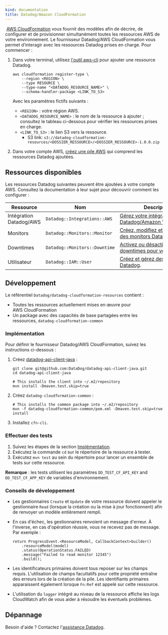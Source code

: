 ```yaml
---
kind: documentation
title: Datadog/Amazon CloudFormation
---
```


​
[AWS CloudFormation](https://docs.aws.amazon.com/AWSCloudFormation/latest/UserGuide/GettingStarted.html) vous fournit des modèles afin de décrire, de configurer et de provisionner simultanément toutes les ressources AWS de votre environnement. Le fournisseur Datadog/AWS CloudFormation vous permet d’interagir avec les ressources Datadog prises en charge. Pour commencer :

1. Dans votre terminal, utilisez [l'outil aws-cli](https://aws.amazon.com/cli/) pour ajouter une ressource Datadog.

    ```shell
    aws cloudformation register-type \
        --region <REGION> \
        --type RESOURCE \
        --type-name "<DATADOG_RESOURCE_NAME>" \
        --schema-handler-package <LINK_TO_S3>
    ```

    Avec les paramètres fictifs suivants :
    * `<REGION>` : votre région AWS.
    * `<DATADOG_RESOURCE_NAME>` : le nom de la ressource à ajouter ; consultez le tableau ci-dessous pour vérifier les ressources prises en charge.
    * `<LINK_TO_S3>` : le lien S3 vers la ressource.
      * S3 link: `s3://datadog-cloudformation-resources/<DOSSIER_RESSOURCE>/<DOSSIER_RESSOURCE>-1.0.0.zip`

2. Dans votre compte AWS, [créez une pile AWS](https://console.aws.amazon.com/cloudformation/home) qui comprend les ressources Datadog ajoutées.

## Ressources disponibles

Les ressources Datadog suivantes peuvent être ajoutées à votre compte AWS. Consultez la documentation à leur sujet pour découvrir comment les configurer :

| Ressource                | Nom                          | Description                                                                                                                                                    |
|-------------------------|-------------------------------|----------------------------------------------------------------------------------------------------------------------------------------------------------------|
| Intégration Datadog/AWS | `Datadog::Integrations::AWS`  | [Gérez votre intégration Datadog/Amazon Web Services.](https://github.com/DataDog/datadog-cloudformation-resources/tree/master/datadog-integrations-aws-handler) |
| Monitors                | `Datadog::Monitors::Monitor`  | [Créez, modifiez et supprimez des monitors Datadog](https://github.com/DataDog/datadog-cloudformation-resources/tree/master/datadog-monitors-monitor-handler).       |
| ​Downtimes                | `Datadog::Monitors::Downtime` | [Activez ou désactivez des downtimes pour vos monitors](https://github.com/DataDog/datadog-cloudformation-resources/tree/master/datadog-monitors-downtime-handler).    |
| Utilisateur                    | `Datadog::IAM::User`          | [Créez et gérez des utilisateurs Datadog](https://github.com/DataDog/datadog-cloudformation-resources/tree/master/ddatadog-iam-user-handler).                         |

## Développement

Le référentiel `Datadog/datadog-cloudformation-resources` contient :

* Toutes les ressources actuellement mises en œuvre pour AWS CloudFormation
* Un package avec des capacités de base partagées entre les ressources, `datadog-cloudformation-common`

### Implémentation

Pour définir le fournisseur Datadog/AWS CloudFormation, suivez les instructions ci-dessous :

1. Créez [datadog-api-client-java](https://github.com/DataDog/datadog-api-client-java) :

    ```
    git clone git@github.com:DataDog/datadog-api-client-java.git
    cd datadog-api-client-java

    # This installs the client into ~/.m2/repository
    mvn install -Dmaven.test.skip=true
    ```
2. Créez `datadog-cloudformation-common` :
​
    ```
    # This installs the common package into ~/.m2/repository
    mvn -f datadog-cloudformation-common/pom.xml -Dmaven.test.skip=true install
    ```
3. Installez `cfn-cli`.

### Effectuer des tests

1. Suivez les étapes de la section [Implémentation](#implementation).
2. Exécutez la commande `cd` sur le répertoire de la ressource à tester.
3.  Exécutez `mvn test` au sein du répertoire pour lancer un ensemble de tests sur cette ressource.

**Remarque** : les tests utilisent les paramètres `DD_TEST_CF_API_KEY` and `DD_TEST_CF_APP_KEY` de variables d'environnement.

### Conseils de développement

* Les gestionnaires `Create` et `Update` de votre ressource doivent appeler le gestionnaire `Read` (lorsque la création ou la mise à jour fonctionnent) afin de renvoyer un modèle entièrement rempli.
* En cas d'échec, les gestionnaires renvoient un message d'erreur. À l'inverse, en cas d'opération réussie, vous ne recevez pas de message. Par exemple :
​
    ```
    return ProgressEvent.<ResourceModel, CallbackContext>builder()
        .resourceModel(model)
        .status(OperationStatus.FAILED)
        .message("Failed to read monitor 12345")
        .build();
    ```

* Les identificateurs primaires doivent tous reposer sur les champs requis. L'utilisation de champs facultatifs pour cette propriété entraîne des erreurs lors de la création de la pile. Les identifiants primaires apparaissent également lorsque `Fn:Ref` est appelé sur cette ressource.
* L'utilisation du `logger` intégré au niveau de la ressource affiche les logs CloudWatch afin de vous aider à résoudre les éventuels problèmes.

## Dépannage

Besoin d'aide ? Contactez l'[assistance Datadog](https://docs.datadoghq.com/help/).
